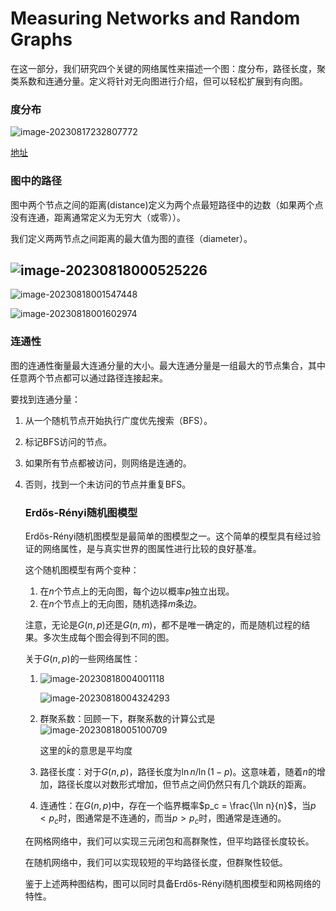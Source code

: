 # Measuring Networks and Random Graphs

在这一部分，我们研究四个关键的网络属性来描述一个图：度分布，路径长度，聚类系数和连通分量。定义将针对无向图进行介绍，但可以轻松扩展到有向图。

### 度分布

![image-20230817232807772](C:\Users\xwh1544123230\AppData\Roaming\Typora\typora-user-images\image-20230817232807772.png)

[地址](https://zhuanlan.zhihu.com/p/579667223)

### 图中的路径

图中两个节点之间的距离(distance)定义为两个点最短路径中的边数（如果两个点没有连通，距离通常定义为无穷大（或零））。

我们定义两两节点之间距离的最大值为图的直径（diameter）。

## ![image-20230818000525226](C:\Users\xwh1544123230\AppData\Roaming\Typora\typora-user-images\image-20230818000525226.png)

![image-20230818001547448](C:\Users\xwh1544123230\AppData\Roaming\Typora\typora-user-images\image-20230818001547448.png)



![image-20230818001602974](C:\Users\xwh1544123230\AppData\Roaming\Typora\typora-user-images\image-20230818001602974.png)

### 连通性

图的连通性衡量最大连通分量的大小。最大连通分量是一组最大的节点集合，其中任意两个节点都可以通过路径连接起来。

要找到连通分量：

1. 从一个随机节点开始执行广度优先搜索（BFS）。

2. 标记BFS访问的节点。

3. 如果所有节点都被访问，则网络是连通的。

4. 否则，找到一个未访问的节点并重复BFS。

   ### Erdős-Rényi随机图模型

   Erdős-Rényi随机图模型是最简单的图模型之一。这个简单的模型具有经过验证的网络属性，是与真实世界的图属性进行比较的良好基准。

   这个随机图模型有两个变种：

   1. 在$n$个节点上的无向图，每个边以概率$p$独立出现。
   2. 在$n$个节点上的无向图，随机选择$m$条边。

   注意，无论是$G(n,p)$还是$G(n,m)$，都不是唯一确定的，而是随机过程的结果。多次生成每个图会得到不同的图。

   关于$G(n,p)$的一些网络属性：

   1. ![image-20230818004001118](C:\Users\xwh1544123230\AppData\Roaming\Typora\typora-user-images\image-20230818004001118.png)

      ![image-20230818004324293](C:\Users\xwh1544123230\AppData\Roaming\Typora\typora-user-images\image-20230818004324293.png)

      

   2. 群聚系数：回顾一下，群聚系数的计算公式是
      ![image-20230818005100709](C:\Users\xwh1544123230\AppData\Roaming\Typora\typora-user-images\image-20230818005100709.png)

      这里的$\bar k$的意思是平均度

   3. 路径长度：对于$G(n,p)$，路径长度为$\ln n / \ln (1-p)$。这意味着，随着$n$的增加，路径长度以对数形式增加，但节点之间仍然只有几个跳跃的距离。

   4. 连通性：在$G(n,p)$中，存在一个临界概率$p_c = \frac{\ln n}{n}$，当$p < p_c$时，图通常是不连通的，而当$p > p_c$时，图通常是连通的。

   在网格网络中，我们可以实现三元闭包和高群聚性，但平均路径长度较长。

   在随机网络中，我们可以实现较短的平均路径长度，但群聚性较低。

   鉴于上述两种图结构，图可以同时具备Erdős-Rényi随机图模型和网格网络的特性。